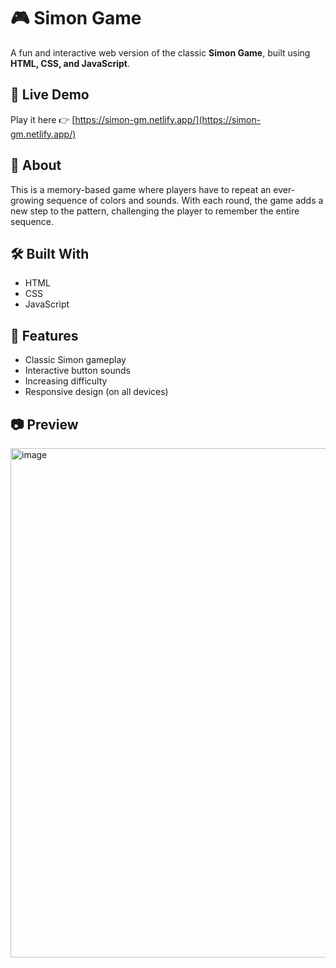 # 🎮 Simon Game

A fun and interactive web version of the classic **Simon Game**, built using **HTML, CSS, and JavaScript**.

## 🚀 Live Demo  
Play it here 👉 [https://simon-gm.netlify.app/](https://simon-gm.netlify.app/)

## 📌 About  
This is a memory-based game where players have to repeat an ever-growing sequence of colors and sounds. 
With each round, the game adds a new step to the pattern, challenging the player to remember the entire sequence.

## 🛠️ Built With  
- HTML  
- CSS  
- JavaScript 

## 🎯 Features  
- Classic Simon gameplay  
- Interactive button sounds  
- Increasing difficulty  
- Responsive design (on all devices)

## 📷 Preview  
<img width="860" height="815" alt="image" src="https://github.com/user-attachments/assets/76e6535f-12bc-4b2c-8767-7f5934c3a527" />


